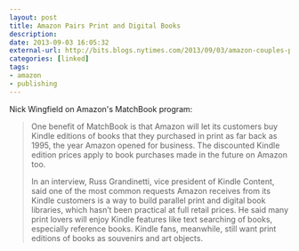 ```yaml
---
layout: post
title: Amazon Pairs Print and Digital Books
description: 
date: 2013-09-03 16:05:32
external-url: http://bits.blogs.nytimes.com/2013/09/03/amazon-couples-print-digital-books-with-new-program/?_r=0
categories: [linked]
tags:
- amazon
- publishing
---
```

Nick Wingfield on Amazon's MatchBook program:

> One benefit of MatchBook is that Amazon will let its customers buy Kindle editions of books that they purchased in print as far back as 1995, the year Amazon opened for business. The discounted Kindle edition prices apply to book purchases made in the future on Amazon too.
> 
> In an interview, Russ Grandinetti, vice president of Kindle Content, said one of the most common requests Amazon receives from its Kindle customers is a way to build parallel print and digital book libraries, which hasn’t been practical at full retail prices. He said many print lovers will enjoy Kindle features like text searching of books, especially reference books. Kindle fans, meanwhile, still want print editions of books as souvenirs and art objects.
